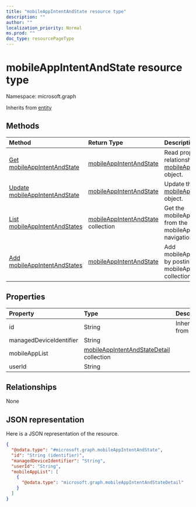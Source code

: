 ```yaml
---
title: "mobileAppIntentAndState resource type"
description: ""
author: ""
localization_priority: Normal
ms.prod: ""
doc_type: resourcePageType
---
```


# mobileAppIntentAndState resource type


Namespace: microsoft.graph




Inherits from [entity](../resources/entity.md)

## Methods
|Method|Return Type|Description|
|:---|:---|:---|
|[Get mobileAppIntentAndState](../api/mobileappintentandstate-get.md)|[mobileAppIntentAndState](../resources/mobileappintentandstate.md)|Read properties and relationships of the [mobileAppIntentAndState](../resources/mobileappintentandstate.md) object.|
|[Update mobileAppIntentAndState](../api/mobileappintentandstate-update.md)|[mobileAppIntentAndState](../resources/mobileappintentandstate.md)|Update the properties of a [mobileAppIntentAndState](../resources/mobileappintentandstate.md) object.|
|[List mobileAppIntentAndStates](../api/user-list-mobileappintentandstates.md)|[mobileAppIntentAndState](../resources/mobileappintentandstate.md) collection|Get the mobileAppIntentAndStates from the mobileAppIntentAndStates navigation property.|
|[Add mobileAppIntentAndStates](../api/user-post-mobileappintentandstates.md)|[mobileAppIntentAndState](../resources/mobileappintentandstate.md)|Add mobileAppIntentAndStates by posting to the mobileAppIntentAndStates collection.|

## Properties
|Property|Type|Description|
|:---|:---|:---|
|id|String| Inherited from [entity](../resources/entity.md)|
|managedDeviceIdentifier|String||
|mobileAppList|[mobileAppIntentAndStateDetail](../resources/mobileappintentandstatedetail.md) collection||
|userId|String||

## Relationships
None

## JSON representation
Here is a JSON representation of the resource.
<!-- {
  "blockType": "resource",
  "keyProperty": "id",
  "@odata.type": "microsoft.graph.mobileAppIntentAndState",
  "baseType": "microsoft.graph.entity",
  "openType": false
}
-->
``` json
{
  "@odata.type": "#microsoft.graph.mobileAppIntentAndState",
  "id": "String (identifier)",
  "managedDeviceIdentifier": "String",
  "userId": "String",
  "mobileAppList": [
    {
      "@odata.type": "microsoft.graph.mobileAppIntentAndStateDetail"
    }
  ]
}
```

